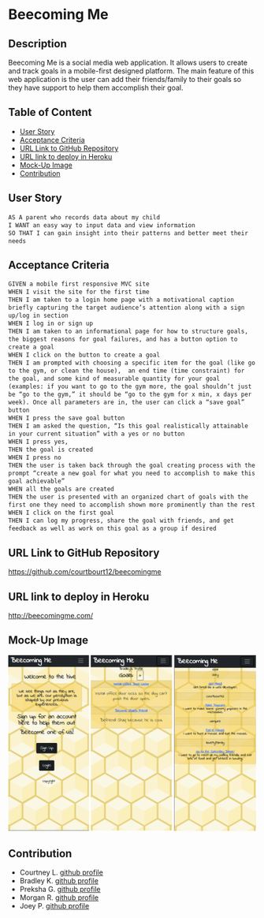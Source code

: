 # Beecoming Me

## Description

Beecoming Me is a social media web application. It allows users to create and track goals in a mobile-first designed platform. The main feature of this web application is the user can add their friends/family to their goals so they have support to help them accomplish their goal.

## Table of Content

- [User Story](#user-story)
- [Acceptance Criteria](#acceptance-criteria)
- [URL Link to GitHub Repository](#url-link-to-github-repository)
- [URL link to deploy in Heroku](#url-link-to-deploy-in-heroku)
- [Mock-Up Image](#mock-up-image)
- [Contribution](#contribution)

## User Story

```
AS A parent who records data about my child
I WANT an easy way to input data and view information
SO THAT I can gain insight into their patterns and better meet their needs
```

## Acceptance Criteria

```
GIVEN a mobile first responsive MVC site
WHEN I visit the site for the first time
THEN I am taken to a login home page with a motivational caption briefly capturing the target audience’s attention along with a sign up/log in section
WHEN I log in or sign up
THEN I am taken to an informational page for how to structure goals, the biggest reasons for goal failures, and has a button option to create a goal
WHEN I click on the button to create a goal
THEN I am prompted with choosing a specific item for the goal (like go to the gym, or clean the house),  an end time (time constraint) for the goal, and some kind of measurable quantity for your goal (examples: if you want to go to the gym more, the goal shouldn’t just be “go to the gym,” it should be “go to the gym for x min, x days per week). Once all parameters are in, the user can click a “save goal” button
WHEN I press the save goal button
THEN I am asked the question, “Is this goal realistically attainable in your current situation” with a yes or no button
WHEN I press yes,
THEN the goal is created
WHEN I press no
THEN the user is taken back through the goal creating process with the prompt “create a new goal for what you need to accomplish to make this goal achievable”
WHEN all the goals are created
THEN the user is presented with an organized chart of goals with the first one they need to accomplish shown more prominently than the rest
WHEN I click on the first goal
THEN I can log my progress, share the goal with friends, and get feedback as well as work on this goal as a group if desired
```

## URL Link to GitHub Repository

https://github.com/courtbourt12/beecomingme

## URL link to deploy in Heroku

http://beecomingme.com/

## Mock-Up Image

![screenshot](./assets/img/screenshot.png)

## Contribution

- Courtney L. [github profile](https://github.com/courtbourt12)
- Bradley K. [github profile](https://github.com/brouiller)
- Preksha G. [github profile](https://github.com/Pgandhi21)
- Morgan R. [github profile](https://github.com/MJGRiley)
- Joey P. [github profile](https://github.com/JoeyGitsIt)
